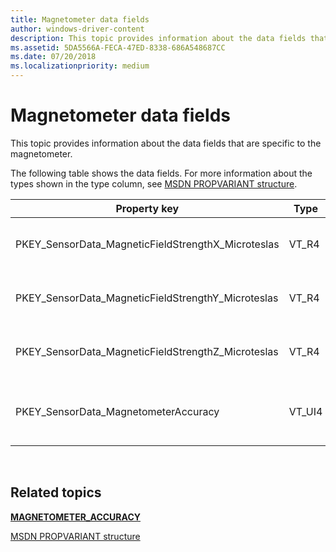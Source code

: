 ```yaml
---
title: Magnetometer data fields
author: windows-driver-content
description: This topic provides information about the data fields that are specific to the magnetometer.
ms.assetid: 5DA5566A-FECA-47ED-8338-686A548687CC
ms.date: 07/20/2018
ms.localizationpriority: medium
---
```


# Magnetometer data fields


This topic provides information about the data fields that are specific to the magnetometer.

The following table shows the data fields. For more information about the types shown in the type column, see [MSDN PROPVARIANT structure](http://go.microsoft.com/fwlink/p/?linkid=313395).

|Property key|Type|Required/Optional|Description|
|--|--|--|--|
|PKEY_SensorData_MagneticFieldStrengthX_Microteslas|VT_R4|Required|The x-axis magnetic field in microteslas. This is calibrated to account for the magnetic effects of the device chassis.|
|PKEY_SensorData_MagneticFieldStrengthY_Microteslas|VT_R4|Required|The y-axis magnetic field in microteslas. This is calibrated to account for the magnetic effects of the device chassis.|
|PKEY_SensorData_MagneticFieldStrengthZ_Microteslas|VT_R4|Required|The z-axis magnetic field in microteslas. This is calibrated to account for the magnetic effects of the device chassis.|
|PKEY_SensorData_MagnetometerAccuracy|VT_UI4|Required|The accuracy of the magnetometer sensor. For more information about valid values, see [<strong>MAGNETOMETER_ACCURACY</strong>](https://docs.microsoft.com/windows-hardware/drivers/ddi/content/sensorsdef/ne-sensorsdef-magnetometer_accuracy).|

 

## Related topics


[**MAGNETOMETER\_ACCURACY**](https://docs.microsoft.com/windows-hardware/drivers/ddi/content/sensorsdef/ne-sensorsdef-magnetometer_accuracy)

[MSDN PROPVARIANT structure](http://go.microsoft.com/fwlink/p/?linkid=313395)

 

 






